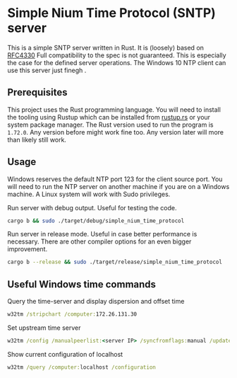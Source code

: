 # Simple Nium Time Protocol (SNTP) server

This is a simple SNTP server written in Rust. It is (loosely) based on [RFC4330](https://datatracker.ietf.org/doc/html/rfc4330#section-3)
Full compatibility to the spec is not guaranteed. This is especially the case for the defined server operations.
The Windows 10 NTP client can use this server just finegh
.

## Prerequisites

This project uses the Rust programming language. You will need to install the tooling using Rustup
which can be installed from [rustup.rs](https://rustup.rs/) or your system package manager.
The Rust version used to run the program is `1.72.0`. Any version before might work fine too. Any version 
later will more than likely still work.

## Usage

Windows reserves the default NTP port 123 for the client source port. You will need to run
the NTP server on another machine if you are on a Windows machine. A Linux system will work
with Sudo privileges.

Run server with debug output. Useful for testing the code.
```bash
cargo b && sudo ./target/debug/simple_nium_time_protocol
```

Run server in release mode. Useful in case better performance is necessary. There are other compiler
options for an even bigger improvement.
```bash
cargo b --release && sudo ./target/release/simple_nium_time_protocol
```

## Useful Windows time commands

Query the time-server and display dispersion and offset time
```cmd
w32tm /stripchart /computer:172.26.131.30
```

Set upstream time server
```cmd
w32tm /config /manualpeerlist:<server IP> /syncfromflags:manual /update
```

Show current configuration of localhost
```cmd
w32tm /query /computer:localhost /configuration
```
